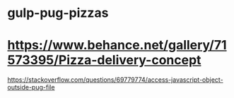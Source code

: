 # gulp-pug-pizzas
# https://www.behance.net/gallery/71573395/Pizza-delivery-concept
https://stackoverflow.com/questions/69779774/access-javascript-object-outside-pug-file